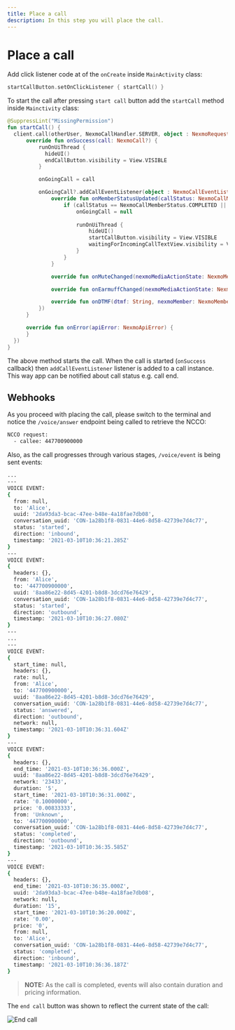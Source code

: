 ```yaml
---
title: Place a call
description: In this step you will place the call.
---
```


# Place a call

Add click listener code at of the `onCreate` inside `MainActivity` class:

```kotlin
startCallButton.setOnClickListener { startCall() }
```

To start the call after pressing `start call` button add the `startCall` method inside `Mainctivity` class:

```kotlin
@SuppressLint("MissingPermission")
fun startCall() {
  client.call(otherUser, NexmoCallHandler.SERVER, object : NexmoRequestListener<NexmoCall> {
      override fun onSuccess(call: NexmoCall?) {
          runOnUiThread { 
            hideUI()
            endCallButton.visibility = View.VISIBLE
          }

          onGoingCall = call

          onGoingCall?.addCallEventListener(object : NexmoCallEventListener {
              override fun onMemberStatusUpdated(callStatus: NexmoCallMemberStatus, nexmoMember: NexmoMember) {
                  if (callStatus == NexmoCallMemberStatus.COMPLETED || callStatus == NexmoCallMemberStatus.CANCELLED) {
                      onGoingCall = null
                      
                      runOnUiThread { 
                          hideUI()
                          startCallButton.visibility = View.VISIBLE
                          waitingForIncomingCallTextView.visibility = View.VISIBLE
                      }
                  }
              }

              override fun onMuteChanged(nexmoMediaActionState: NexmoMediaActionState, nexmoMember: NexmoMember) {}

              override fun onEarmuffChanged(nexmoMediaActionState: NexmoMediaActionState, nexmoMember: NexmoMember) {}

              override fun onDTMF(dtmf: String, nexmoMember: NexmoMember) {}
          })
      }

      override fun onError(apiError: NexmoApiError) {
      }
  })
}
```

The above method starts the call. When the call is started (`onSuccess` callback) then `addCallEventListener` listener is added to a call instance. This way app can be notified about call status e.g. call end.

## Webhooks

As you proceed with placing the call, please switch to the terminal and notice the `/voice/answer` endpoint being called to retrieve the NCCO:

``` bash
NCCO request:
  - callee: 447700900000
```

Also, as the call progresses through various stages, `/voice/event` is being sent events:

``` bash
...
---
VOICE EVENT:
{
  from: null,
  to: 'Alice',
  uuid: '2da93da3-bcac-47ee-b48e-4a18fae7db08',
  conversation_uuid: 'CON-1a28b1f8-0831-44e6-8d58-42739e7d4c77',
  status: 'started',
  direction: 'inbound',
  timestamp: '2021-03-10T10:36:21.285Z'
}
---
VOICE EVENT:
{
  headers: {},
  from: 'Alice',
  to: '447700900000',
  uuid: '8aa86e22-8d45-4201-b8d8-3dcd76e76429',
  conversation_uuid: 'CON-1a28b1f8-0831-44e6-8d58-42739e7d4c77',
  status: 'started',
  direction: 'outbound',
  timestamp: '2021-03-10T10:36:27.080Z'
}
---
...
---
VOICE EVENT:
{
  start_time: null,
  headers: {},
  rate: null,
  from: 'Alice',
  to: '447700900000',
  uuid: '8aa86e22-8d45-4201-b8d8-3dcd76e76429',
  conversation_uuid: 'CON-1a28b1f8-0831-44e6-8d58-42739e7d4c77',
  status: 'answered',
  direction: 'outbound',
  network: null,
  timestamp: '2021-03-10T10:36:31.604Z'
}
---
VOICE EVENT:
{
  headers: {},
  end_time: '2021-03-10T10:36:36.000Z',
  uuid: '8aa86e22-8d45-4201-b8d8-3dcd76e76429',
  network: '23433',
  duration: '5',
  start_time: '2021-03-10T10:36:31.000Z',
  rate: '0.10000000',
  price: '0.00833333',
  from: 'Unknown',
  to: '447700900000',
  conversation_uuid: 'CON-1a28b1f8-0831-44e6-8d58-42739e7d4c77',
  status: 'completed',
  direction: 'outbound',
  timestamp: '2021-03-10T10:36:35.585Z'
}
---
VOICE EVENT:
{
  headers: {},
  end_time: '2021-03-10T10:36:35.000Z',
  uuid: '2da93da3-bcac-47ee-b48e-4a18fae7db08',
  network: null,
  duration: '15',
  start_time: '2021-03-10T10:36:20.000Z',
  rate: '0.00',
  price: '0',
  from: null,
  to: 'Alice',
  conversation_uuid: 'CON-1a28b1f8-0831-44e6-8d58-42739e7d4c77',
  status: 'completed',
  direction: 'inbound',
  timestamp: '2021-03-10T10:36:36.187Z'
}
```

> **NOTE:** As the call is completed, events will also contain duration and pricing information.

The `end call` button was shown to reflect the current state of the call:

![End call](/screenshots/tutorials/client-sdk/app-to-phone/end-call.png)